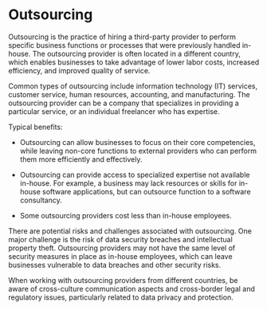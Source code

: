 # Outsourcing

Outsourcing is the practice of hiring a third-party provider to perform specific business functions or processes that were previously handled in-house. The outsourcing provider is often located in a different country, which enables businesses to take advantage of lower labor costs, increased efficiency, and improved quality of service.

Common types of outsourcing include information technology (IT) services, customer service, human resources, accounting, and manufacturing. The outsourcing provider can be a company that specializes in providing a particular service, or an individual freelancer who has expertise.

Typical benefits:

* Outsourcing can allow businesses to focus on their core competencies, while leaving non-core functions to external providers who can perform them more efficiently and effectively.

* Outsourcing can provide access to specialized expertise not available in-house. For example, a business may lack resources or skills for in-house software applications, but can outsource function to a software consultancy.

* Some outsourcing providers cost less than in-house employees.

There are potential risks and challenges associated with outsourcing. One major challenge is the risk of data security breaches and intellectual property theft. Outsourcing providers may not have the same level of security measures in place as in-house employees, which can leave businesses vulnerable to data breaches and other security risks.

When working with outsourcing providers from different countries, be aware of cross-culture communication aspects and cross-border legal and regulatory issues, particularly related to data privacy and protection.
